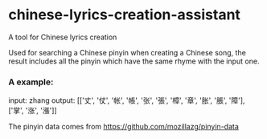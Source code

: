 # chinese-lyrics-creation-assistant
A tool for Chinese lyrics creation

Used for searching a Chinese pinyin when creating a Chinese song, the result includes all the pinyin which have the same rhyme with the input one.

### A example:

input: zhang
output: [['丈', '仗', '帐', '帳', '张', '張', '樟', '章', '胀', '脹', '障'], ['掌', '涨', '漲']]

The pinyin data comes from https://github.com/mozillazg/pinyin-data
